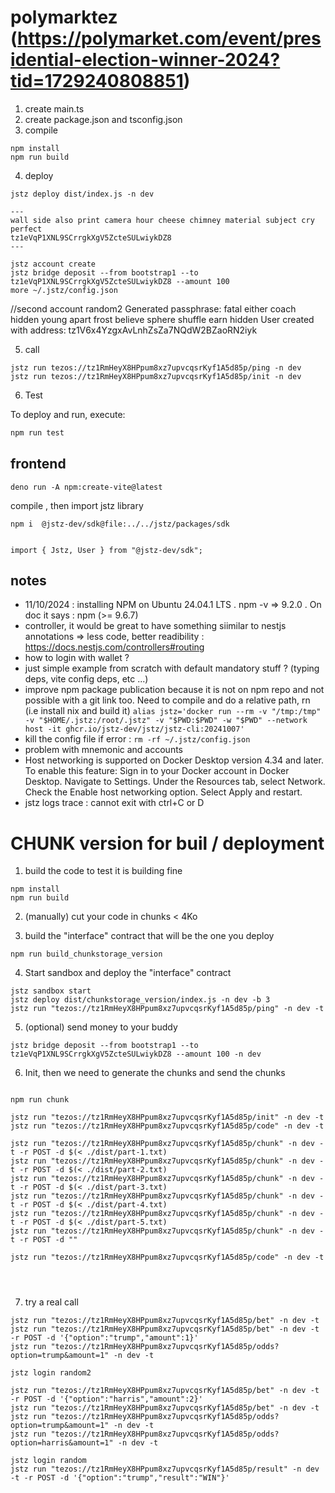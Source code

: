 # polymarktez (https://polymarket.com/event/presidential-election-winner-2024?tid=1729240808851)

1. create main.ts
2. create package.json and tsconfig.json
3. compile

```
npm install
npm run build
```

4. deploy

```
jstz deploy dist/index.js -n dev

---
wall side also print camera hour cheese chimney material subject cry perfect
tz1eVqP1XNL9SCrrgkXgV5ZcteSULwiykDZ8
---

jstz account create
jstz bridge deposit --from bootstrap1 --to tz1eVqP1XNL9SCrrgkXgV5ZcteSULwiykDZ8 --amount 100
more ~/.jstz/config.json
```

//second account
 random2
Generated passphrase: fatal either coach hidden young apart frost believe sphere shuffle earn hidden
User created with address: tz1V6x4YzgxAvLnhZsZa7NQdW2BZaoRN2iyk

5. call

```
jstz run tezos://tz1RmHeyX8HPpum8xz7upvcqsrKyf1A5d85p/ping -n dev
jstz run tezos://tz1RmHeyX8HPpum8xz7upvcqsrKyf1A5d85p/init -n dev

```

6. Test

To deploy and run, execute:

```sh
npm run test
```

## frontend

```
deno run -A npm:create-vite@latest
```

compile , then import jstz library

```
npm i  @jstz-dev/sdk@file:../../jstz/packages/sdk


import { Jstz, User } from "@jstz-dev/sdk";
```

## notes

- 11/10/2024 : installing NPM on Ubuntu 24.04.1 LTS . npm -v => 9.2.0 . On doc it says : npm (>= 9.6.7)
- controller, it would be great to have something siimilar to nestjs annotations => less code, better readibility : https://docs.nestjs.com/controllers#routing
- how to login with wallet ?
- just simple example from scratch with default mandatory stuff ? (typing deps, vite config deps, etc ...)
- improve npm package publication because it is not on npm repo and not possible with a git link too. Need to compile and do a relative path, rn (i.e install nix and build it)
  `alias jstz='docker run --rm -v "/tmp:/tmp" -v "$HOME/.jstz:/root/.jstz" -v "$PWD:$PWD" -w "$PWD" --network host -it ghcr.io/jstz-dev/jstz/jstz-cli:20241007'`
- kill the config file if error : `rm -rf ~/.jstz/config.json`
- problem with mnemonic and accounts
- Host networking is supported on Docker Desktop version 4.34 and later. To enable this feature:
  Sign in to your Docker account in Docker Desktop.
  Navigate to Settings.
  Under the Resources tab, select Network.
  Check the Enable host networking option.
  Select Apply and restart.
- jstz logs trace : cannot exit with ctrl+C or D

# CHUNK version for buil / deployment

1. build the code to test it is building fine

```
npm install
npm run build
```

2. (manually) cut your code in chunks < 4Ko

3. build the "interface" contract that will be the one you deploy

```
npm run build_chunkstorage_version
```

4. Start sandbox and deploy the "interface" contract

```
jstz sandbox start
jstz deploy dist/chunkstorage_version/index.js -n dev -b 3  
jstz run "tezos://tz1RmHeyX8HPpum8xz7upvcqsrKyf1A5d85p/ping" -n dev -t
```

5. (optional) send money to your buddy

```
jstz bridge deposit --from bootstrap1 --to tz1eVqP1XNL9SCrrgkXgV5ZcteSULwiykDZ8 --amount 100 -n dev
```

6. Init, then we need to generate the chunks and send the chunks

```

npm run chunk

jstz run "tezos://tz1RmHeyX8HPpum8xz7upvcqsrKyf1A5d85p/init" -n dev -t
jstz run "tezos://tz1RmHeyX8HPpum8xz7upvcqsrKyf1A5d85p/code" -n dev -t

jstz run "tezos://tz1RmHeyX8HPpum8xz7upvcqsrKyf1A5d85p/chunk" -n dev -t -r POST -d $(< ./dist/part-1.txt)
jstz run "tezos://tz1RmHeyX8HPpum8xz7upvcqsrKyf1A5d85p/chunk" -n dev -t -r POST -d $(< ./dist/part-2.txt)
jstz run "tezos://tz1RmHeyX8HPpum8xz7upvcqsrKyf1A5d85p/chunk" -n dev -t -r POST -d $(< ./dist/part-3.txt)
jstz run "tezos://tz1RmHeyX8HPpum8xz7upvcqsrKyf1A5d85p/chunk" -n dev -t -r POST -d $(< ./dist/part-4.txt)
jstz run "tezos://tz1RmHeyX8HPpum8xz7upvcqsrKyf1A5d85p/chunk" -n dev -t -r POST -d $(< ./dist/part-5.txt)
jstz run "tezos://tz1RmHeyX8HPpum8xz7upvcqsrKyf1A5d85p/chunk" -n dev -t -r POST -d ""

jstz run "tezos://tz1RmHeyX8HPpum8xz7upvcqsrKyf1A5d85p/code" -n dev -t




```

7. try a real call



```
jstz run "tezos://tz1RmHeyX8HPpum8xz7upvcqsrKyf1A5d85p/bet" -n dev -t 
jstz run "tezos://tz1RmHeyX8HPpum8xz7upvcqsrKyf1A5d85p/bet" -n dev -t -r POST -d '{"option":"trump","amount":1}'
jstz run "tezos://tz1RmHeyX8HPpum8xz7upvcqsrKyf1A5d85p/odds?option=trump&amount=1" -n dev -t 

jstz login random2

jstz run "tezos://tz1RmHeyX8HPpum8xz7upvcqsrKyf1A5d85p/bet" -n dev -t -r POST -d '{"option":"harris","amount":2}'
jstz run "tezos://tz1RmHeyX8HPpum8xz7upvcqsrKyf1A5d85p/bet" -n dev -t 
jstz run "tezos://tz1RmHeyX8HPpum8xz7upvcqsrKyf1A5d85p/odds?option=trump&amount=1" -n dev -t 
jstz run "tezos://tz1RmHeyX8HPpum8xz7upvcqsrKyf1A5d85p/odds?option=harris&amount=1" -n dev -t 

jstz login random
jstz run "tezos://tz1RmHeyX8HPpum8xz7upvcqsrKyf1A5d85p/result" -n dev -t -r POST -d '{"option":"trump","result":"WIN"}'


```

